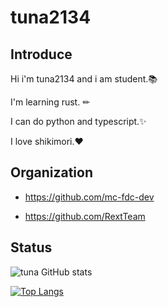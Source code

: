 # tuna2134

## Introduce

Hi i'm tuna2134 and i am student.📚

I'm learning rust. ✏

I can do python and typescript.✨

I love shikimori.❤️

## Organization

* https://github.com/mc-fdc-dev

* https://github.com/RextTeam

## Status

![tuna GitHub stats](https://github-readme-stats.vercel.app/api?username=tuna2134&show_icons=true&theme=radical)

[![Top Langs](https://github-readme-stats.vercel.app/api/top-langs/?username=tuna2134&layout=compact)](https://github.com/anuraghazra/github-readme-stats)
